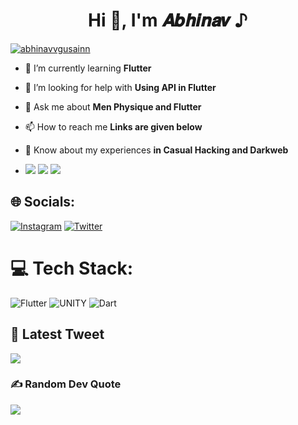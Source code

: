 <h1 align="center">Hi 👋, I'm 𝑨𝒃𝒉𝒊𝒏𝒂𝒗 ♪</h1>
<p align="left"> <a href="https://twitter.com/abhinavvgusainn" target="blank"><img src="https://img.shields.io/twitter/follow/abhinavvgusainn?logo=twitter&style=for-the-badge" alt="abhinavvgusainn" /></a> </p>

- 🌱 I’m currently learning **Flutter**

- 🤝 I’m looking for help with **Using API in Flutter**

- 💬 Ask me about **Men Physique and Flutter**

- 📫 How to reach me **Links are given below**

- 📄 Know about my experiences **in Casual Hacking and Darkweb**
- ![](http://github-profile-summary-cards.vercel.app/api/cards/stats?username=abhinavvgusainn&theme=react)
![](http://github-profile-summary-cards.vercel.app/api/cards/productive-time?username=abhinavvgusainn&theme=react&utcOffset=8)
![](http://github-profile-summary-cards.vercel.app/api/cards/profile-details?username=abhinavvgusainn&theme=react)


## 🌐 Socials:
[![Instagram](https://img.shields.io/badge/Instagram-%23E4405F.svg?logo=Instagram&logoColor=white)](https://instagram.com/abhinavvgusainn) [![Twitter](https://img.shields.io/badge/Twitter-%231DA1F2.svg?logo=Twitter&logoColor=white)](https://twitter.com/abhinavvgusainn) 

# 💻 Tech Stack:
![Flutter](https://img.shields.io/badge/Flutter-%2302569B.svg?style=for-the-badge&logo=Flutter&logoColor=white) ![UNITY](https://img.shields.io/badge/Unity-%2320232a.svg?style=for-the-badge&logo=unity&logoColor=white) ![Dart](https://img.shields.io/badge/dart-%230175C2.svg?style=for-the-badge&logo=dart&logoColor=white)
## 👻 Latest Tweet
[![](https://gtce.itsvg.in/api?username=abhinavvgusainn)](https://github.com/VishwaGauravIn/github-twitter-card-embed)

### ✍️ Random Dev Quote
![](https://quotes-github-readme.vercel.app/api?type=horizontal&theme=radical)


